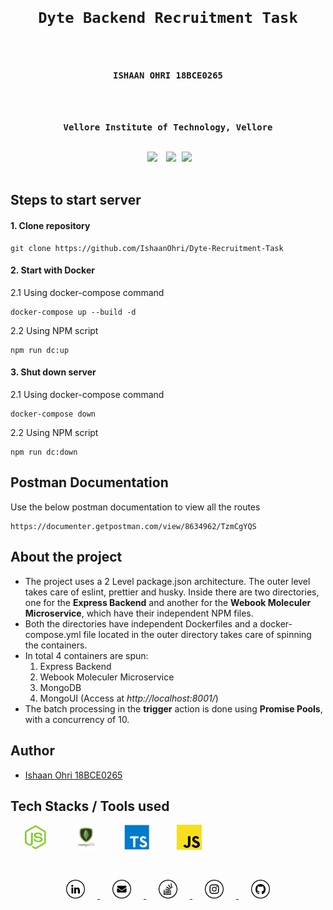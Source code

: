 <code>
  <h1 align="center">Dyte Backend Recruitment Task</h1>
  <h3 align="center">ISHAAN OHRI 18BCE0265</h3>
  <h3 align="center">Vellore Institute of Technology, Vellore</h3>
</code>

<div align="center">
  <img src="https://img.shields.io/github/repo-size/IshaanOhri/Dyte-Recruitment-Task?logo=github" hspace="5">
  <img src="https://img.shields.io/github/license/IshaanOhri/Dyte-Recruitment-Task" hspace="5">
  <img src="https://img.shields.io/github/last-commit/IshaanOhri/Dyte-Recruitment-Task?logo=git">
</div>

<br>

<p align="center">

## Steps to start server

#### 1. Clone repository

```
git clone https://github.com/IshaanOhri/Dyte-Recruitment-Task
```
#### 2. Start with Docker
    
2.1 Using docker-compose command
```
docker-compose up --build -d
```

2.2 Using NPM script
```
npm run dc:up
```
#### 3. Shut down server
    
2.1 Using docker-compose command
```
docker-compose down
```

2.2 Using NPM script
```
npm run dc:down
```
    
## Postman Documentation
Use the below postman documentation to view all the routes
```
https://documenter.getpostman.com/view/8634962/TzmCgYQS
```
    
## About the project
 - The project uses a 2 Level package.json architecture. The outer level takes care of eslint, prettier and husky. Inside there are two directories, one for the **Express Backend** and another for the **Webook Moleculer Microservice**, which have their independent NPM files.
 - Both the directories have independent Dockerfiles and a docker-compose.yml file located in the outer directory takes care of spinning the containers.
 - In total 4 containers are spun:
    1. Express Backend
    2. Webook Moleculer Microservice
    3. MongoDB
    4. MongoUI (Access at *http://localhost:8001/*)
 - The batch processing in the **trigger** action is done using **Promise Pools**, with a concurrency of 10.
    
## Author

- [Ishaan Ohri 18BCE0265](https://github.com/IshaanOhri)

## Tech Stacks / Tools used

<p>
  <img src="https://github.com/IshaanOhri/IshaanOhri/blob/master/assets/nodejs.png" height=40 hspace=20>
  <img src="https://github.com/IshaanOhri/IshaanOhri/blob/master/assets/mongodb.png" height=40 hspace=20>
  <img src="https://github.com/IshaanOhri/IshaanOhri/blob/master/assets/typescript.png" height=40 hspace=20>
  <img src="https://github.com/IshaanOhri/IshaanOhri/blob/master/assets/javascript.png" height=40 hspace=20>
</p>

<br>

<p align="center">
  <a href="https://www.linkedin.com/in/ishaanohri/">
    <img src="https://github.com/IshaanOhri/IshaanOhri/blob/master/assets/linkedin.png" width="30" height="30" hspace="20">
  </a>

  <a href="mailto:ishaan99ohri@gmail.com">
    <img src="https://github.com/IshaanOhri/IshaanOhri/blob/master/assets/mail.png" width="30" height="30" hspace="20">
  </a>

  <a href="https://stackoverflow.com/users/11712463/ishaan-ohri">
    <img src="https://github.com/IshaanOhri/IshaanOhri/blob/master/assets/stackoverflow.png" width="30" height="30" hspace="20">
  </a>

  <a href="https://www.instagram.com/ohri_8/">
    <img src="https://github.com/IshaanOhri/IshaanOhri/blob/master/assets/instagram.png" width="30" height="30" hspace="20">
  </a>

  <a href="https://github.com/IshaanOhri">
    <img src="https://github.com/IshaanOhri/IshaanOhri/blob/master/assets/github.png" width="30" height="30" hspace="20">
  </a>
</p>
